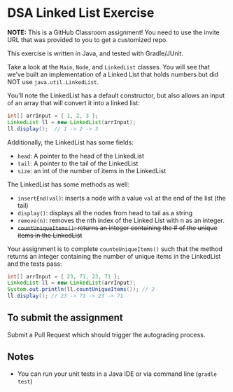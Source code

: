 # DSA Linked List Exercise


**NOTE:** This is a GitHub Classroom assignment! You need to use the invite URL that was provided to you to get a customized repo. 


This exercise is written in Java, and tested with Gradle/JUnit.

Take a look at the `Main`, `Node`, and `LinkedList` classes. You will see that we've built an implementation of a Linked List that holds numbers but did NOT use `java.util.LinkedList`. 

You'll note the LinkedList has a default constructor, but also allows an input of an array that will convert it into a linked list:

```java
int[] arrInput = { 1, 2, 3 };
LinkedList ll = new LinkedList(arrInput);
ll.display();  // 1 -> 2 -> 3
```

Additionally, the LinkedList has some fields:
- `head`: A pointer to the head of the LinkedList
- `tail`: A pointer to the tail of the LinkedList
- `size`: an int of the number of items in the LinkedList

The LinkedList has some methods as well:

- `insertEnd(val)`: inserts a node with a value `val` at the end of the list (the tail)
- `display()`: displays all the nodes from head to tail as a string
- `remove(n)`: removes the nth index of the Linked List with n as an integer.
- ~~`countUniqueItems()`: returns an integer containing the # of the unique items in the LinkedList~~

Your assignment is to complete `counteUniqueItems()` such that the method returns an integer containing the number of unique items in the LinkedList and the tests pass:

```java
int[] arrInput = { 23, 71, 23, 71 };
LinkedList ll = new LinkedList(arrInput);
System.out.println(ll.countUniqueItems()); // 2
ll.display(); // 23 -> 71 -> 23 -> 71
```

## To submit the assignment

Submit a Pull Request which should trigger the autograding process.

## Notes

- You can run your unit tests in a Java IDE or via command line (`gradle test`) 